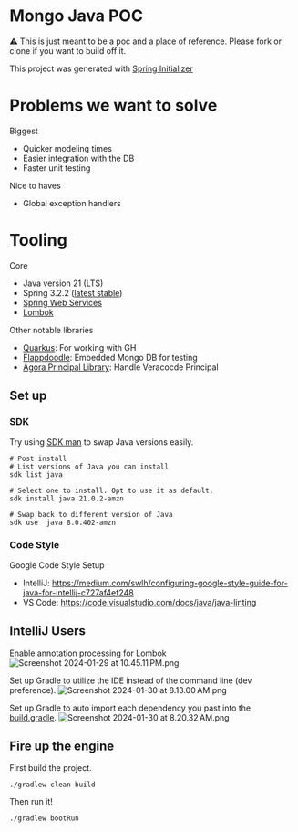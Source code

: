# Mongo Java POC

:warning: This is just meant to be a poc and a place of reference. Please fork or clone if you want
to build off it. 

This project was generated with [Spring Initializer](https://start.spring.io/)

# Problems we want to solve

Biggest

* Quicker modeling times
* Easier integration with the DB
* Faster unit testing

Nice to haves

* Global exception handlers

# Tooling

Core

* Java version 21 (LTS)
* Spring 3.2.2 ([latest stable](https://spring.io/projects/spring-boot#support))
* [Spring Web Services](https://spring.io/projects/spring-ws#overview)
* [Lombok](https://projectlombok.org/)

Other notable libraries

* [Quarkus](https://github.com/quarkiverse/quarkus-github-app): For working with GH
* [Flappdoodle](https://github.com/flapdoodle-oss/de.flapdoodle.embed.mongo): Embedded Mongo DB for testing
* [Agora Principal Library](https://gitlab.laputa.veracode.io/agora/agora-principal-library): Handle Veracocde Principal

## Set up

### SDK
Try using [SDK man](https://sdkman.io/) to swap Java versions easily.

```shell
# Post install
# List versions of Java you can install
sdk list java

# Select one to install. Opt to use it as default.
sdk install java 21.0.2-amzn

# Swap back to different version of Java 
sdk use  java 8.0.402-amzn
```
### Code Style

Google Code Style Setup
* IntelliJ: https://medium.com/swlh/configuring-google-style-guide-for-java-for-intellij-c727af4ef248
* VS Code: https://code.visualstudio.com/docs/java/java-linting

## IntelliJ Users

Enable annotation processing for Lombok
![Screenshot 2024-01-29 at 10.45.11 PM.png](images%2FScreenshot%202024-01-29%20at%2010.45.11%E2%80%AFPM.png)

Set up Gradle to utilize the IDE instead of the command line (dev preference).
![Screenshot 2024-01-30 at 8.13.00 AM.png](images%2FScreenshot%202024-01-30%20at%208.13.00%E2%80%AFAM.png)

Set up Gradle to auto import each dependency you past into the [build.gradle](build.gradle).
![Screenshot 2024-01-30 at 8.20.32 AM.png](images%2FScreenshot%202024-01-30%20at%208.20.32%E2%80%AFAM.png)

## Fire up the engine

First build the project.

```shell
./gradlew clean build
```

Then run it!

```shell
./gradlew bootRun
```
